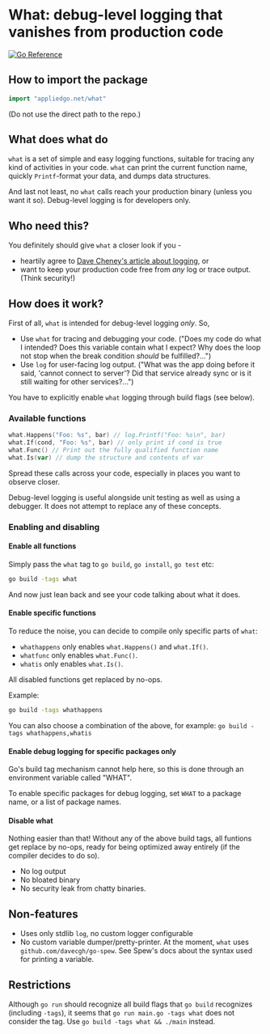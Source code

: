 # What: debug-level logging that vanishes from production code

[![Go Reference](https://pkg.go.dev/badge/appliedgo.net/what.svg)](https://pkg.go.dev/appliedgo.net/what)

## How to import the package

```go
import "appliedgo.net/what"
```
(Do not use the direct path to the repo.)

## What does what do

`what` is a set of simple and easy logging functions, suitable for tracing any kind of activities in your code. `what` can print the current function name, quickly `Printf`-format your data, and dumps data structures. 

And last not least, no `what` calls reach your production binary (unless you want it so). Debug-level logging is for developers only.


## Who need this? 

You definitely should give `what` a closer look if you -

* heartily agree to [Dave Cheney's article about logging](https://dave.cheney.net/2015/11/05/lets-talk-about-logging), or
* want to keep your production code free from *any* log or trace output. (Think security!) 

## How does it work?

First of all, `what` is intended for debug-level logging *only*. So,

* Use `what` for tracing and debugging your code. ("Does my code do what I intended? Does this variable contain what I expect? Why does the loop not stop when the break condition *should* be fulfilled?...")
* Use `log` for user-facing log output. ("What was the app doing before it said, 'cannot connect to server'? Did that service already sync or is it still waiting for other services?...")

You have to explicitly enable `what` logging through build flags (see below).

### Available functions

```go
what.Happens("Foo: %s", bar) // log.Printf("Foo: %s\n", bar)
what.If(cond, "Foo: %s", bar) // only print if cond is true
what.Func() // Print out the fully qualified function name
what.Is(var) // dump the structure and contents of var 
```

Spread these calls across your code, especially in places you want to observe closer. 

Debug-level logging is useful alongside unit testing as well as using a debugger. It does not attempt to replace any of these concepts.

### Enabling and disabling

#### Enable all functions

Simply pass the `what` tag to `go build`, `go install`, `go test` etc:

```sh
go build -tags what
```

And now just lean back and see your code talking about what it does.

#### Enable specific functions

To reduce the noise, you can decide to compile only specific parts of `what`:

* `whathappens` only enables `what.Happens()` and `what.If()`.
* `whatfunc` only enables `what.Func()`.
* `whatis` only enables `what.Is()`.

All disabled functions get replaced by no-ops.

Example:

```sh
go build -tags whathappens
```

You can also choose a combination of the above, for example: `go build -tags whathappens,whatis`


#### Enable debug logging for specific packages only

Go's build tag mechanism cannot help here, so this is done through an environment variable called "WHAT".

To enable specific packages for debug logging, set `WHAT` to a package name, or a list of package names.



#### Disable what

Nothing easier than that! Without any of the above build tags, all funtions get replace by no-ops, ready for being optimized away entirely (if the compiler decides to do so).

* No log output 
* No bloated binary
* No security leak from chatty binaries.

## Non-features

* Uses only stdlib `log`, no custom logger configurable
* No custom variable dumper/pretty-printer. At the moment, `what` uses `github.com/davecgh/go-spew`. See Spew's docs about the syntax used for printing a variable.

## Restrictions

Although `go run` should recognize all build flags that `go build` recognizes (including `-tags`), it seems that `go run main.go -tags what` does not consider the tag. Use `go build -tags what && ./main` instead.

